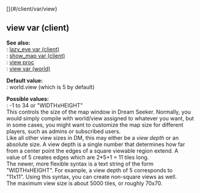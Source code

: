 []{#/client/var/view}    
## view var (client)    
**See also:**    
:   [lazy_eye var (client)](ref/client/var/lazy_eye)    
:   [show_map var (client)](ref/client/var/show_map)    
:   [view proc](ref/proc/view)    
:   [view var (world)](ref/world/var/view)    
<!-- -->    
**Default value:**    
:   world.view (which is 5 by default)    
<!-- -->    
**Possible values:**    
:   -1 to 34 or \"WIDTHxHEIGHT\"    
This controls the size of the map window in Dream Seeker. Normally, you    
would simply compile with world/view assigned to whatever you want, but    
in some cases, you might want to customize the map size for different    
players, such as admins or subscribed users.    
Like all other view sizes in DM, this may either be a *view depth* or an    
absolute size. A view depth is a single number that determines how far    
from a center point the edges of a square viewable region extend. A    
value of 5 creates edges which are 2\*5+1 = 11 tiles long.    
The newer, more flexible syntax is a text string of the form    
\"WIDTHxHEIGHT\". For example, a view depth of 5 corresponds to    
\"11x11\". Using this syntax, you can create non-square views as well.    
The maximum view size is about 5000 tiles, or roughly 70x70.  